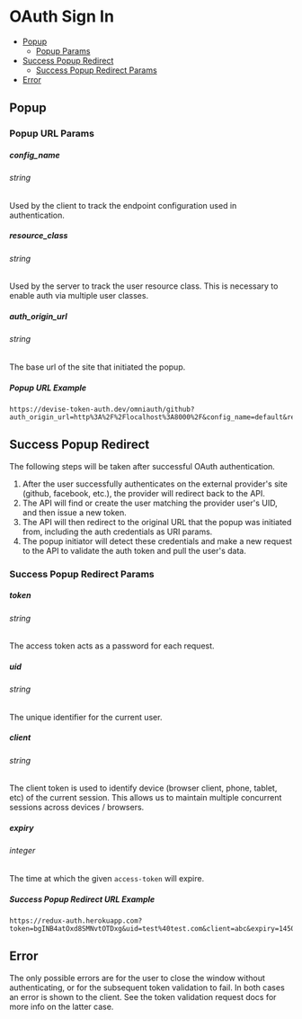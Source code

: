# OAuth Sign In

* [Popup](#request)
  * [Popup Params](#popup-params)
* [Success Popup Redirect](#success-popup-redirect)
  * [Success Popup Redirect Params](#success-popup-redirect-params)
* [Error](#error)

## Popup

### Popup URL Params

##### config_name
###### string
Used by the client to track the endpoint configuration used in authentication.

##### resource_class
###### string
Used by the server to track the user resource class. This is necessary to enable auth via multiple user classes.

##### auth_origin_url
###### string
The base url of the site that initiated the popup.

##### Popup URL Example

~~~
https://devise-token-auth.dev/omniauth/github?auth_origin_url=http%3A%2F%2Flocalhost%3A8000%2F&config_name=default&resource_class=User
~~~

## Success Popup Redirect

The following steps will be taken after successful OAuth authentication.

1. After the user successfully authenticates on the external provider's site (github, facebook, etc.), the provider will redirect back to the API.
2. The API will find or create the user matching the provider user's UID, and then issue a new token.
3. The API will then redirect to the original URL that the popup was initiated from, including the auth credentials as URI params.
4. The popup initiator will detect these credentials and make a new request to the API to validate the auth token and pull the user's data.

### Success Popup Redirect Params

##### token
###### string
The access token acts as a password for each request.

##### uid
###### string
The unique identifier for the current user.

##### client
###### string
The client token is used to identify device (browser client, phone, tablet, etc) of the current session. This allows us to maintain multiple concurrent sessions across devices / browsers.

##### expiry
###### integer
The time at which the given `access-token` will expire.

##### Success Popup Redirect URL Example

~~~
https://redux-auth.herokuapp.com?token=bgINB4atOxd8SMNvtOTDxg&uid=test%40test.com&client=abc&expiry=1450988710
~~~

## Error

The only possible errors are for the user to close the window without authenticating, or for the subsequent token validation to fail. In both cases an error is shown to the client. See the token validation request docs for more info on the latter case.

